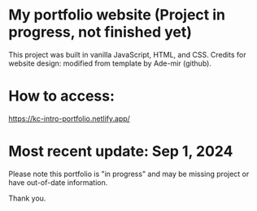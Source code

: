 # My portfolio website (Project in progress, not finished yet)
This project was built in vanilla JavaScript, HTML, and CSS.
Credits for website design: modified from template by Ade-mir (github).


# How to access:
https://kc-intro-portfolio.netlify.app/ 


# Most recent update: Sep 1, 2024
Please note this portfolio is "in progress" and may be missing project or have out-of-date information.

Thank you.
